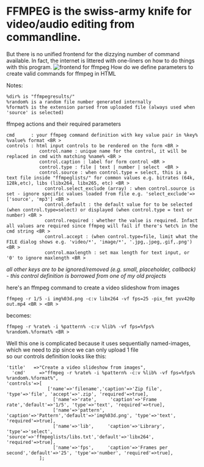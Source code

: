 # FFMPEG is the swiss-army knife for video/audio editing from commandline. 
But there is no unified frontend for the dizzying number of command available. In fact, the internet is littered with one-liners on how to do things with this program.
![frontend for ffmpeg](https://github.com/wilwad/frontend-for-ffmpeg/blob/main/ffmpeg2.png?raw=true)
How do we define parameters to create valid commands for ffmpeg in HTML <BR >
 
Notes:
```
%dir% is "ffmpegresults/"  
%random% is a random file number generated internally 
%format% is the extension parsed from uploaded file (always used when 'source' is selected)  
``` 
ffmpeg actions and their required parameters 
```
cmd      : your ffmpeg command definition with key value pair in %key% %value% format <BR >
controls : html input controls to be rendered on the form <BR >
            control.name : unique name for the control, it will be replaced in cmd with matching %name% <BR >
            control.caption : label for form control <BR >
            control.type : file | text | number | select  <BR >
            control.source : when control.type = select, this is a text file inside "ffmpeglists/" for common values e.g. bitrates (64k, 128k,etc), libs (libx264, libx265, etc) <BR >
              control.select_exclude (array) : when control.source is set - ignore specific values loaded from file e.g. 'select_exclude'=>['source', 'mp3'] <BR >
              control.default : the default value for to be selected (when control.type=select) or displayed (when control.type = text or number) <BR >
              control.required : whether the value is required. Infact all values are required since ffmpeg will fail if there's %etc% in the cmd string <BR >
              control.accept : (when control.type=file, limit what the FILE dialog shows e.g. 'video/*', 'image/*', '.jpg,.jpeg,.gif,.png') <BR >
              control.maxlength : set max length for text input, or '0' to ignore maxlength <BR >
```
*all other keys are to be ignored/removed (e.g. small, placeholder, callback) - this control definition is borrowed from one of my old projects*
 
here's an ffmpeg command to create a video slideshow from images <BR >
``` 
ffmpeg -r 1/5 -i img%03d.png -c:v libx264 -vf fps=25 -pix_fmt yuv420p out.mp4 <BR > <BR >
```
becomes: 
 ```
ffmpeg -r %rate% -i %pattern% -c:v %lib% -vf fps=%fps% %random%.%format% <BR >
``` 
Well this one is complicated because it uses sequentially named-images, which we need to zip since we can only upload 1 file <BR >
so our controls definition looks like this: <BR >
 ```
 'title'   =>"Create a video slideshow from images", 
   'cmd'     =>"ffmpeg -r %rate% -i %pattern% -c:v %lib% -vf fps=%fps% %random%.%format%", 
 'controls'=>[ 
                ['name'=>'filename','caption'=>'Zip file', 'type'=>'file', 'accept'=>'.zip', 'required'=>true], 
 				  ['name'=>'rate',     'caption'=>'Frame rate','default'=>'1/5', 'type'=>'text', 'required'=>true], 
 				  ['name'=>'pattern', 'caption'=>'Pattern','default'=>'img%03d.png', 'type'=>'text', 'required'=>true], 
 				  ['name'=>'lib',     'caption'=>'Library', 'type'=>'select', 'source'=>'ffmpeglists/libs.txt','default'=>'libx264', 'required'=>true],
 				  ['name'=>'fps',     'caption'=>'Frames per second','default'=>'25', 'type'=>'number', 'required'=>true], 
             ];
```
